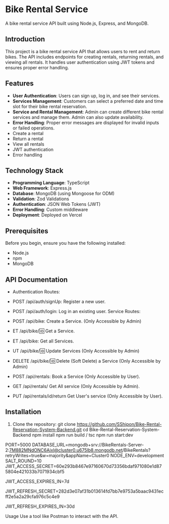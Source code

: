 # Bike Rental Service

A bike rental service API built using Node.js, Express, and MongoDB.

## Introduction

This project is a bike rental service API that allows users to rent and return bikes. The API includes endpoints for creating rentals, returning rentals, and viewing all rentals. It handles user authentication using JWT tokens and ensures proper error handling.

## Features

- **User Authentication**: Users can sign up, log in, and see their services.
- **Services Management**: Customers can select a preferred date and time slot for their bike rental reservation.
- **Service and Rental Management**: Admin can create different bike rental services and manage them. Admin can also update availability.
- **Error Handling**: Proper error messages are displayed for invalid inputs or failed operations.
- Create a rental
- Return a rental
- View all rentals
- JWT authentication
- Error handling

## Technology Stack

- **Programming Language**: TypeScript
- **Web Framework**: Express.js
- **Database**: MongoDB (using Mongoose for ODM)
- **Validation**: Zod Validations
- **Authentication**: JSON Web Tokens (JWT)
- **Error Handling**: Custom middleware
- **Deployment**: Deployed on Vercel

## Prerequisites

Before you begin, ensure you have the following installed:

- Node.js
- npm
- MongoDB



## API Documentation

- Authentication Routes:
- POST /api/auth/signUp: Register a new user.
- POST /api/auth/login: Log in an existing user.
Service Routes:

- POST /api/bike: Create a Service. (Only Accessible by Admin)
- ET /api/bike/:id: Get a Service.
- ET /api/bike: Get all Services.
- UT /api/bike/:id: Update Services (Only Accessible by Admin)
- DELETE /api/bike/:id: Delete (Soft Delete) a Service (Only Accessible by Admin)


- POST /api/rentals: Book a Service (Only Accessible by User).
- GET /api/rentals/ Get All service (Only Accessible by Admin).
- PUT /api/rentals/id/return Get User's service (Only Accessible by User).

## Installation

1. Clone the repository:
   git clone https://github.com/SShipon/Bike-Rental-Reservation-System-Backend.git
   cd Bike-Rental-Reservation-System-Backend
   npm install 
   npm run build / tsc
   npm run start:dev

PORT=5000
DATABASE_URL=mongodb+srv://BikeRentals-Server-2:7M882MNdONC6Aixl@cluster0.u675lb8.mongodb.net/BikeRentals?retryWrites=true&w=majority&appName=Cluster0
NODE_ENV=development 
SALT_ROUND=10
JWT_ACCESS_SECRET=60e293b8467e97160670d73356bdaf971080e1d875804e421033b7071934cbf5

JWT_ACCESS_EXPIRES_IN=7d

JWT_REFRESH_SECRET=282d3e07af31b013614fd7bb7e9753a5baac9431ecff2e5a2a29cfa976c5c4e9

JWT_REFRESH_EXPIRES_IN=30d  

Usage
Use a tool like Postman to interact with the API.


